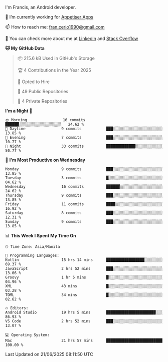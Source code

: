 
I'm Francis, an Android developer.

🔭 I’m currently working for [Appetiser Apps](http://appetiser.com.au)

📫 How to reach me: fran.cerio1990@gmail.com

👀 You can check more about me at [Linkedin](https://www.linkedin.com/in/francerio/) and [Stack Overflow](https://stackoverflow.com/users/1614267/fran-ceriu)



<!--START_SECTION:waka-->
**🐱 My GitHub Data** 

> 📦 215.6 kB Used in GitHub's Storage 
 > 
> 🏆 4 Contributions in the Year 2025
 > 
> 💼 Opted to Hire
 > 
> 📜 49 Public Repositories 
 > 
> 🔑 4 Private Repositories 
 > 
**I'm a Night 🦉** 

```text
🌞 Morning                16 commits          ██████░░░░░░░░░░░░░░░░░░░   24.62 % 
🌆 Daytime                9 commits           ███░░░░░░░░░░░░░░░░░░░░░░   13.85 % 
🌃 Evening                7 commits           ███░░░░░░░░░░░░░░░░░░░░░░   10.77 % 
🌙 Night                  33 commits          █████████████░░░░░░░░░░░░   50.77 % 
```
📅 **I'm Most Productive on Wednesday** 

```text
Monday                   9 commits           ███░░░░░░░░░░░░░░░░░░░░░░   13.85 % 
Tuesday                  3 commits           █░░░░░░░░░░░░░░░░░░░░░░░░   04.62 % 
Wednesday                16 commits          ██████░░░░░░░░░░░░░░░░░░░   24.62 % 
Thursday                 9 commits           ███░░░░░░░░░░░░░░░░░░░░░░   13.85 % 
Friday                   11 commits          ████░░░░░░░░░░░░░░░░░░░░░   16.92 % 
Saturday                 8 commits           ███░░░░░░░░░░░░░░░░░░░░░░   12.31 % 
Sunday                   9 commits           ███░░░░░░░░░░░░░░░░░░░░░░   13.85 % 
```


📊 **This Week I Spent My Time On** 

```text
🕑︎ Time Zone: Asia/Manila

💬 Programming Languages: 
Kotlin                   15 hrs 14 mins      █████████████████░░░░░░░░   69.37 % 
JavaScript               2 hrs 52 mins       ███░░░░░░░░░░░░░░░░░░░░░░   13.06 % 
Groovy                   1 hr 5 mins         █░░░░░░░░░░░░░░░░░░░░░░░░   04.96 % 
XML                      43 mins             █░░░░░░░░░░░░░░░░░░░░░░░░   03.28 % 
TOML                     34 mins             █░░░░░░░░░░░░░░░░░░░░░░░░   02.62 % 

🔥 Editors: 
Android Studio           19 hrs 5 mins       ██████████████████████░░░   86.93 % 
VS Code                  2 hrs 52 mins       ███░░░░░░░░░░░░░░░░░░░░░░   13.07 % 

💻 Operating System: 
Mac                      21 hrs 57 mins      █████████████████████████   100.00 % 
```


 Last Updated on 21/06/2025 08:11:50 UTC
<!--END_SECTION:waka-->
